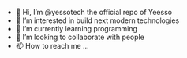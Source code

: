 - 👋 Hi, I’m @yessotech the official repo of Yeesso
- 👀 I’m interested in build next modern technologies
- 🌱 I’m currently learning programming
- 💞️ I’m looking to collaborate with people
- 📫 How to reach me ...

<!---
yessotech/yessotech is a ✨ special ✨ repository because its `README.md` (this file) appears on your GitHub profile.
You can click the Preview link to take a look at your changes.
--->
